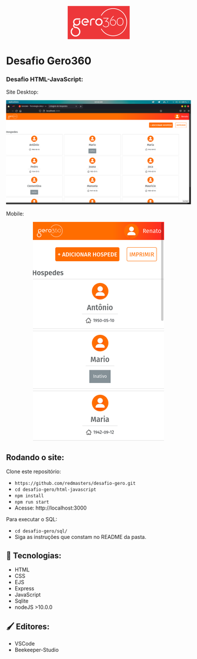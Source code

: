 <div align="center">
  <img src="./prints/geroLogo.png" alt="gero360"> 
</div>

# Desafio Gero360


### Desafio HTML-JavaScript:

Site Desktop:
<div align="center">
  <img src="./prints/desktop.png">
</div>

Mobile:
<div align="center">
  <img src="./prints/mobile.png">
</div>

## Rodando o site:

Clone este repositório:
- ``https://github.com/redmasters/desafio-gero.git ``
- ``cd desafio-gero/html-javascript``
- ``npm install ``
- ``npm run start``
- Acesse: http://localhost:3000


Para executar o SQL:
- ``cd desafio-gero/sql/``
- Siga as instruções que constam no README da pasta.

## 🚀 Tecnologias:
- HTML
- CSS
- EJS
- Express
- JavaScript
- Sqlite
- nodeJS >10.0.0

## 🖌️ Editores:
- VSCode
- Beekeeper-Studio


